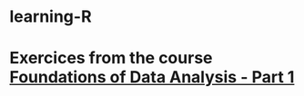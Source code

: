 # learning-R

# Exercices from the course [Foundations of Data Analysis - Part 1](https://courses.edx.org/courses/course-v1:UTAustinX+UT.7.11x+3T2016/info)
